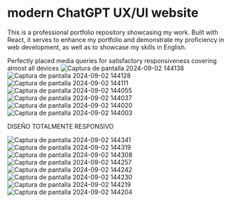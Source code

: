 ﻿# modern ChatGPT UX/UI website


This is a professional portfolio repository showcasing my work. Built with React, it serves to enhance my portfolio and demonstrate my proficiency in web development, as well as to showcase my skills in English.


Perfectly placed media queries for satisfactory responsiveness covering almost all devices
![Captura de pantalla 2024-09-02 144138](https://github.com/user-attachments/assets/537bb7cc-66b7-4663-b8af-f15ce5b35475)
![Captura de pantalla 2024-09-02 144128](https://github.com/user-attachments/assets/0a80afa3-0088-4603-9b74-a70fe3019250)
![Captura de pantalla 2024-09-02 144111](https://github.com/user-attachments/assets/4b36fd99-e483-4de9-9436-a6f2ff2671d5)
![Captura de pantalla 2024-09-02 144055](https://github.com/user-attachments/assets/49de73ab-afd4-4496-bab3-858fd34949fd)
![Captura de pantalla 2024-09-02 144037](https://github.com/user-attachments/assets/8442d06c-18cf-4428-8e24-4108f6bb5abf)
![Captura de pantalla 2024-09-02 144020](https://github.com/user-attachments/assets/79c9b32a-90f0-4402-a8e9-1da3569f0983)
![Captura de pantalla 2024-09-02 144003](https://github.com/user-attachments/assets/b43b4d28-6dfb-4bb0-b479-f00dfa74e4c7)


DISEÑO TOTALMENTE RESPONSIVO

![Captura de pantalla 2024-09-02 144341](https://github.com/user-attachments/assets/53c9216c-978c-4d7f-b827-5c06f2dbf5cb)
![Captura de pantalla 2024-09-02 144319](https://github.com/user-attachments/assets/86341b7e-9410-4c2c-a1cf-332d8bfe1634)
![Captura de pantalla 2024-09-02 144308](https://github.com/user-attachments/assets/45dd495a-51cb-4607-b3d4-7a9cadb7e737)
![Captura de pantalla 2024-09-02 144257](https://github.com/user-attachments/assets/28b4c124-aea8-4437-94e2-aac69b670b3c)
![Captura de pantalla 2024-09-02 144242](https://github.com/user-attachments/assets/59b40d8f-884e-4daf-96eb-5c8b0abc09aa)
![Captura de pantalla 2024-09-02 144230](https://github.com/user-attachments/assets/8d970993-7c49-4f71-a8f4-f2b7f55d5569)
![Captura de pantalla 2024-09-02 144219](https://github.com/user-attachments/assets/43818f60-6178-4401-9951-a3d8de97a46d)
![Captura de pantalla 2024-09-02 144204](https://github.com/user-attachments/assets/16ba1880-7af5-4f95-9d0d-208ffb4ee47a)
